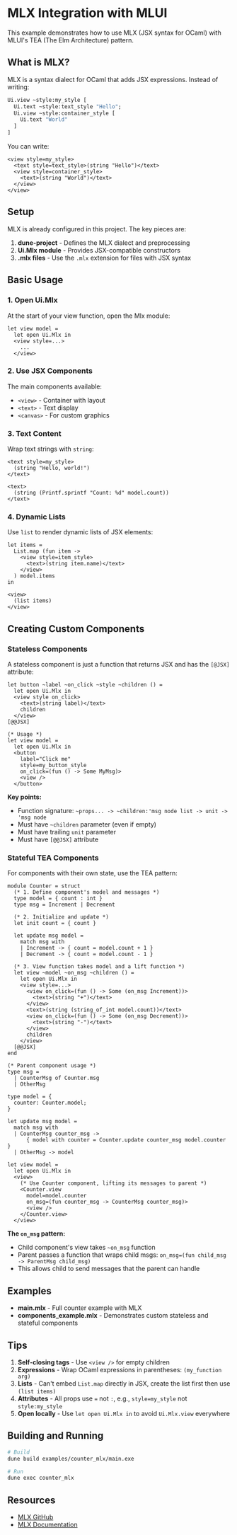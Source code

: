 # MLX Integration with MLUI

This example demonstrates how to use MLX (JSX syntax for OCaml) with MLUI's TEA (The Elm Architecture) pattern.

## What is MLX?

MLX is a syntax dialect for OCaml that adds JSX expressions. Instead of writing:

```ocaml
Ui.view ~style:my_style [
  Ui.text ~style:text_style "Hello";
  Ui.view ~style:container_style [
    Ui.text "World"
  ]
]
```

You can write:

```mlx
<view style=my_style>
  <text style=text_style>(string "Hello")</text>
  <view style=container_style>
    <text>(string "World")</text>
  </view>
</view>
```

## Setup

MLX is already configured in this project. The key pieces are:

1. **dune-project** - Defines the MLX dialect and preprocessing
2. **Ui.Mlx module** - Provides JSX-compatible constructors
3. **.mlx files** - Use the `.mlx` extension for files with JSX syntax

## Basic Usage

### 1. Open Ui.Mlx

At the start of your view function, open the Mlx module:

```mlx
let view model =
  let open Ui.Mlx in
  <view style=...>
    ...
  </view>
```

### 2. Use JSX Components

The main components available:
- `<view>` - Container with layout
- `<text>` - Text display
- `<canvas>` - For custom graphics

### 3. Text Content

Wrap text strings with `string`:

```mlx
<text style=my_style>
  (string "Hello, world!")
</text>

<text>
  (string (Printf.sprintf "Count: %d" model.count))
</text>
```

### 4. Dynamic Lists

Use `list` to render dynamic lists of JSX elements:

```mlx
let items =
  List.map (fun item ->
    <view style=item_style>
      <text>(string item.name)</text>
    </view>
  ) model.items
in

<view>
  (list items)
</view>
```

## Creating Custom Components

### Stateless Components

A stateless component is just a function that returns JSX and has the `[@JSX]` attribute:

```mlx
let button ~label ~on_click ~style ~children () =
  let open Ui.Mlx in
  <view style on_click>
    <text>(string label)</text>
    children
  </view>
[@@JSX]

(* Usage *)
let view model =
  let open Ui.Mlx in
  <button
    label="Click me"
    style=my_button_style
    on_click=(fun () -> Some MyMsg)>
    <view />
  </button>
```

**Key points:**
- Function signature: `~props... -> ~children:'msg node list -> unit -> 'msg node`
- Must have `~children` parameter (even if empty)
- Must have trailing `unit` parameter
- Must have `[@@JSX]` attribute

### Stateful TEA Components

For components with their own state, use the TEA pattern:

```mlx
module Counter = struct
  (* 1. Define component's model and messages *)
  type model = { count : int }
  type msg = Increment | Decrement

  (* 2. Initialize and update *)
  let init count = { count }

  let update msg model =
    match msg with
    | Increment -> { count = model.count + 1 }
    | Decrement -> { count = model.count - 1 }

  (* 3. View function takes model and a lift function *)
  let view ~model ~on_msg ~children () =
    let open Ui.Mlx in
    <view style=...>
      <view on_click=(fun () -> Some (on_msg Increment))>
        <text>(string "+")</text>
      </view>
      <text>(string (string_of_int model.count))</text>
      <view on_click=(fun () -> Some (on_msg Decrement))>
        <text>(string "-")</text>
      </view>
      children
    </view>
  [@@JSX]
end

(* Parent component usage *)
type msg =
  | CounterMsg of Counter.msg
  | OtherMsg

type model = {
  counter: Counter.model;
}

let update msg model =
  match msg with
  | CounterMsg counter_msg ->
      { model with counter = Counter.update counter_msg model.counter }
  | OtherMsg -> model

let view model =
  let open Ui.Mlx in
  <view>
    (* Use Counter component, lifting its messages to parent *)
    <Counter.view
      model=model.counter
      on_msg=(fun counter_msg -> CounterMsg counter_msg)>
      <view />
    </Counter.view>
  </view>
```

**The `on_msg` pattern:**
- Child component's view takes `~on_msg` function
- Parent passes a function that wraps child msgs: `on_msg=(fun child_msg -> ParentMsg child_msg)`
- This allows child to send messages that the parent can handle

## Examples

- **main.mlx** - Full counter example with MLX
- **components_example.mlx** - Demonstrates custom stateless and stateful components

## Tips

1. **Self-closing tags** - Use `<view />` for empty children
2. **Expressions** - Wrap OCaml expressions in parentheses: `(my_function arg)`
3. **Lists** - Can't embed `List.map` directly in JSX, create the list first then use `(list items)`
4. **Attributes** - All props use `=` not `:`, e.g., `style=my_style` not `style:my_style`
5. **Open locally** - Use `let open Ui.Mlx in` to avoid `Ui.Mlx.view` everywhere

## Building and Running

```bash
# Build
dune build examples/counter_mlx/main.exe

# Run
dune exec counter_mlx
```

## Resources

- [MLX GitHub](https://github.com/ocaml-mlx/mlx)
- [MLX Documentation](https://github.com/ocaml-mlx/mlx#readme)